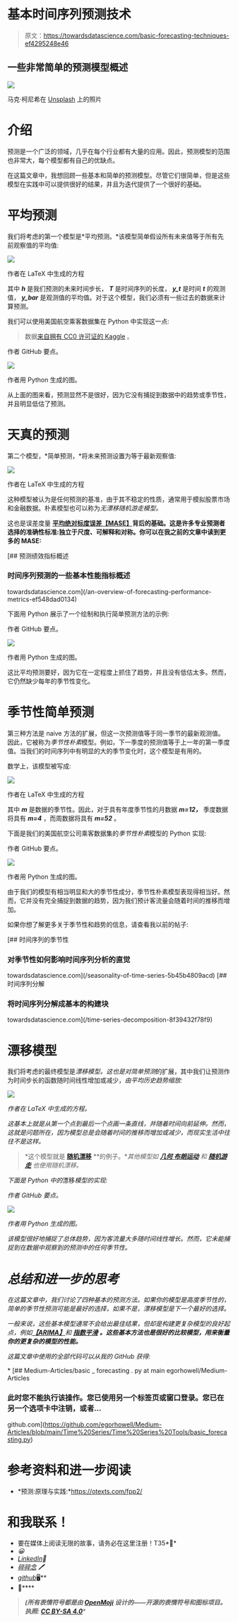 # 基本时间序列预测技术

> 原文：<https://towardsdatascience.com/basic-forecasting-techniques-ef4295248e46>

## 一些非常简单的预测模型概述

![](img/1f29251232891a68dcc20281b8265bf3.png)

马克·柯尼希在 [Unsplash](https://unsplash.com?utm_source=medium&utm_medium=referral) 上的照片

# 介绍

预测是一个广泛的领域，几乎在每个行业都有大量的应用。因此，预测模型的范围也非常大，每个模型都有自己的优缺点。

在这篇文章中，我想回顾一些基本和简单的预测模型。尽管它们很简单，但是这些模型在实践中可以提供很好的结果，并且为迭代提供了一个很好的基础。

# 平均预测

我们将考虑的第一个模型是*平均预测。*该模型简单假设所有未来值等于所有先前观察值的平均值:

![](img/c32eb4dfc03baf5c150a51d33083866a.png)

作者在 LaTeX 中生成的方程

其中 ***h*** 是我们预测的未来时间步长， ***T*** 是时间序列的长度， ***y_t*** 是时间 ***t*** 的观测值， ***y_bar*** 是观测值的平均值。对于这个模型，我们必须有一些过去的数据来计算预测。

我们可以使用美国航空乘客数据集在 Python 中实现这一点:

> 数据[来自拥有 CC0 许可证的 Kaggle](https://www.kaggle.com/datasets/ashfakyeafi/air-passenger-data-for-time-series-analysis) 。

作者 GitHub 要点。

![](img/c140d4484ef94e36959b315372d8d4bb.png)

作者用 Python 生成的图。

从上面的图来看，预测显然不是很好，因为它没有捕捉到数据中的趋势或季节性，并且明显低估了预测。

# 天真的预测

第二个模型，*简单预测，*将未来预测设置为等于最新观察值:

![](img/b1b98692941e3ba9da6fc76b5e9d8828.png)

作者在 LaTeX 中生成的方程

这种模型被认为是任何预测的基准，由于其不稳定的性质，通常用于模拟股票市场和金融数据。朴素模型也可以称为*无漂移随机游走模型。*

这也是误差度量 [**平均绝对标度误差【MASE】**](https://en.wikipedia.org/wiki/Mean_absolute_scaled_error)**背后的基础。这是许多专业预测者选择的准确性标准:独立于尺度、可解释和对称。你可以在我之前的文章中读到更多的 MASE:**

[](/an-overview-of-forecasting-performance-metrics-ef548dad0134) [## 预测绩效指标概述

### 时间序列预测的一些基本性能指标概述

towardsdatascience.com](/an-overview-of-forecasting-performance-metrics-ef548dad0134) 

下面用 Python 展示了一个绘制和执行简单预测方法的示例:

作者 GitHub 要点。

![](img/5cb9f681d2b6e92c048be7c310e802b2.png)

作者用 Python 生成的图。

这比平均预测要好，因为它在一定程度上抓住了趋势，并且没有低估太多。然而，它仍然缺少每年的季节性变化。

# 季节性简单预测

第三种方法是 naive 方法的扩展，但这一次预测值等于同一季节的最新观测值。因此，它被称为*季节性朴素*模型。例如，下一季度的预测值等于上一年的第一季度值。当我们的时间序列中有明显的大的季节变化时，这个模型是有用的。

数学上，该模型被写成:

![](img/34dd441399e8053a87cb47fb255d1342.png)

作者在 LaTeX 中生成的方程

其中 ***m*** 是数据的季节性。因此，对于具有年度季节性的月数据 ***m=12，*** 季度数据将具有 ***m=4*** ，而周数据将具有 ***m=52*** 。

下面是我们的美国航空公司乘客数据集的*季节性朴素*模型的 Python 实现:

作者 GitHub 要点。

![](img/20d370180d6be333f095fab3b5ce9b25.png)

作者用 Python 生成的图。

由于我们的模型有相当明显和大的季节性成分，季节性朴素模型表现得相当好。然而，它并没有完全捕捉到数据的趋势，因为我们预计客流量会随着时间的推移而增加。

如果你想了解更多关于季节性和趋势的信息，请查看我以前的帖子:

[](/seasonality-of-time-series-5b45b4809acd) [## 时间序列的季节性

### 对季节性如何影响时间序列分析的直觉

towardsdatascience.com](/seasonality-of-time-series-5b45b4809acd) [](/time-series-decomposition-8f39432f78f9) [## 时间序列分解

### 将时间序列分解成基本的构建块

towardsdatascience.com](/time-series-decomposition-8f39432f78f9) 

# 漂移模型

我们将考虑的最终模型是*漂移模型。*这也是对*简单预测*的扩展，其中我们让预测作为时间步长的函数随时间线性增加或减少，*由平均历史趋势缩放:*

*![](img/635e725eaeada3f225ce8d788e2bc7f1.png)*

*作者在 LaTeX 中生成的方程。*

*这基本上就是从第一个点到最后一个点画一条直线，并随着时间向前延伸。然而，这就是问题所在，因为模型总是会随着时间的推移而增加或减少，而现实生活中往往不是这样。*

> *这个模型就是 [**随机漂移**](https://en.wikipedia.org/wiki/Stochastic_drift) **的例子。**其他模型如 [**几何** **布朗运动**](https://en.wikipedia.org/wiki/Geometric_Brownian_motion) 和 [**随机游走**](https://en.wikipedia.org/wiki/Random_walk) 也使用随机漂移。*

*下面是 Python 中的*漂移*模型的实现:*

*作者 GitHub 要点。*

*![](img/605be6622548895ab048cc3a3212db40.png)*

*作者用 Python 生成的图。*

*该模型很好地捕捉了总体趋势，因为客流量大多随时间线性增长。然而，它未能捕捉到在数据中观察到的预测中的任何季节性。*

# *总结和进一步的思考*

*在这篇文章中，我们讨论了四种基本的预测方法。如果你的模型是高度季节性的，简单的季节性预测可能是最好的选择，如果不是，漂移模型是下一个最好的选择。*

*一般来说，这些基本模型通常不会给出最佳结果，但却是构建更复杂模型的良好起点，例如[**【ARIMA】**](https://en.wikipedia.org/wiki/Autoregressive_integrated_moving_average)和 [**指数平滑**](https://en.wikipedia.org/wiki/Exponential_smoothing) **。这些基本方法也是很好的比较模型，用来衡量你的更复杂的模型的性能。***

*这篇文章中使用的全部代码可以从我的 GitHub 获得:*

*[](https://github.com/egorhowell/Medium-Articles/blob/main/Time%20Series/Time%20Series%20Tools/basic_forecasting.py) [## Medium-Articles/basic _ forecasting . py at main egorhowell/Medium-Articles

### 此时您不能执行该操作。您已使用另一个标签页或窗口登录。您已在另一个选项卡中注销，或者…

github.com](https://github.com/egorhowell/Medium-Articles/blob/main/Time%20Series/Time%20Series%20Tools/basic_forecasting.py) 

# 参考资料和进一步阅读

*   *预测:原理与实践:*https://otexts.com/fpp2/

# 和我联系！

*   要在媒体上阅读无限的故事，请务必在这里注册！T35*💜*
*   *😀*
*   [*LinkedIn*](https://www.linkedin.com/in/egor-howell-092a721b3/)*👔*
*   *[*碎碎念*](https://twitter.com/EgorHowell) 🖊*
*   *[*github*](https://github.com/egorhowell)*🖥**
*   **[](https://www.kaggle.com/egorphysics)**🏅****

> ***(所有表情符号都是由 [OpenMoji](https://openmoji.org/) 设计的——开源的表情符号和图标项目。执照: [CC BY-SA 4.0](https://creativecommons.org/licenses/by-sa/4.0/#)****